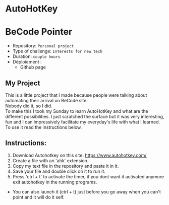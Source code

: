 # AutoHotKey

# BeCode Pointer

- Repository: `Personal project`
- Type of challenge:  `Interests for new tech`
- Duration: `couple hours`
- Déploiement :
	- Github page
## My Project
This is a little project that I made because people were talking about automating their arrival on BeCode site.  
Nobody did it, so I did.  
To make this I took my Sunday to learn AutoHotKey and what are the different possibilities. 
I just scratched the surface but it was very interesting, fun and I can impressively facilitate my everyday's life with what I learned.  
To use it read the instructions below.  

## Instructions:  
1. Download Autohotkey on this site: https://www.autohotkey.com/
2. Create a file with an 'ahk' extension.  
3. Copy my text file in the repository and paste it in it.
4. Save your file and double click on it to run it.
5. Press 'ctrl + t' to activate the timer, if you dont want it activated anymore exit autohotkey in the running programs.
- You can also launch it (ctrl + t) just before you go away when you can't point and it will do it self.


